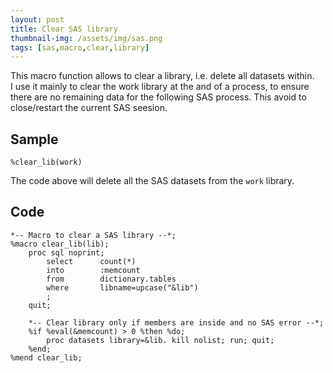 ```yaml
---
layout: post
title: Clear SAS library
thumbnail-img: /assets/img/sas.png
tags: [sas,macro,clear,library]
---
```


This macro function allows to clear a library, i.e. delete all datasets within.  
I use it mainly to clear the work library at the and of a process, to ensure there are no remaining data for the following SAS process. This avoid to close/restart the current SAS seesion.  

## Sample
```
%clear_lib(work)
```
The code above will delete all the SAS datasets from the `work` library.

## Code
```
*-- Macro to clear a SAS library --*;
%macro clear_lib(lib);
    proc sql noprint;
        select      count(*)
        into        :memcount
        from        dictionary.tables
        where       libname=upcase("&lib")
        ;
    quit;

    *-- Clear library only if members are inside and no SAS error --*;
    %if %eval(&memcount) > 0 %then %do;
        proc datasets library=&lib. kill nolist; run; quit;
    %end;
%mend clear_lib;
```
